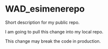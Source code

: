 # WAD_esimenerepo
Short description for my public repo.

I am going to pull this change into my local repo.

This change may break the code in production.
